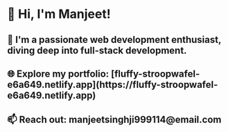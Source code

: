 <h1>👋 Hi, I'm Manjeet! </h1>  
<h2>🚀 I'm a passionate web development enthusiast, diving deep into full-stack development.</h2>  
<h2>🌐 Explore my portfolio: [fluffy-stroopwafel-e6a649.netlify.app](https://fluffy-stroopwafel-e6a649.netlify.app)</h2>  
<h2>📫 Reach out: manjeetsinghji999114@email.com </h2> 
